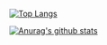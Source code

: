 [![Top Langs](https://github-readme-stats.vercel.app/api/top-langs/?username=jaceyi&layout=compact&hide=css)](https://jaceyi.com)

[![Anurag's github stats](https://github-readme-stats.vercel.app/api?username=jaceyi&show_icons=true)](https://jaceyi.com)
